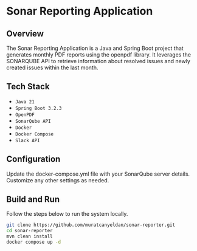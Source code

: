 # **Sonar Reporting Application**

## Overview

The Sonar Reporting Application is a Java and Spring Boot project that generates monthly PDF reports using the openpdf library. It leverages the SONARQUBE API to retrieve information about resolved issues and newly created issues within the last month.

## Tech Stack

- `Java 21`
- `Spring Boot 3.2.3`
- `OpenPDF`
- `SonarQube API`
- `Docker`
- `Docker Compose`
- `Slack API`

## Configuration

Update the docker-compose.yml file with your SonarQube server details.
Customize any other settings as needed.

## Build and Run

Follow the steps below to run the system locally.

```bash
git clone https://github.com/muratcanyeldan/sonar-reporter.git
cd sonar-reporter
mvn clean install
docker compose up -d
```